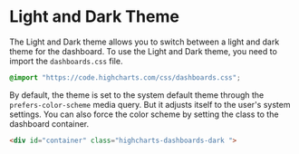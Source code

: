 Light and Dark Theme
===

The Light and Dark theme allows you to switch between a light and dark theme for the dashboard.
To use the Light and Dark theme, you need to import the `dashboards.css` file.

```css
@import "https://code.highcharts.com/css/dashboards.css";
```

By default, the theme is set to the system default theme through the `prefers-color-scheme` media query. But it adjusts itself to the user's system settings.
You can also force the color scheme by setting the class to the dashboard container.

```html
<div id="container" class="highcharts-dashboards-dark ">
```

